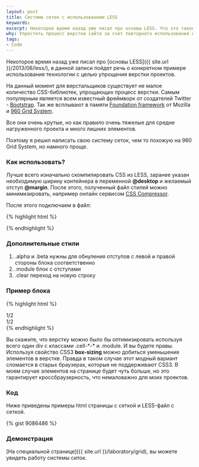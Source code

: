 ```yaml
---
layout: post
title: Система сеток с использованием LESS
keywords:
excerpt: Некоторое время назад уже писал про основы LESS. Что это такое и как использовать.
why: Упростить процесс верстки сайта за счет повторного использования легкой сетки, с возможностью удобной настройки под конкретный проект.
tags:
- Code
---
```


Некоторое время назад уже писал про [основы LESS]({{ site.url }}/2013/06/less/), в данной записи пойдет речь о конкретном примере использования технологии с целью упрощения верстки проектов.

На данный момент для верстальщиков существует не малое количество CSS-библиотек, упрощающих процесс верстки. Самым популярным является всем известный фреймворк от создателей Twitter - [Bootstrap](http://getbootstrap.com/).
Так же всплывают в памяти [Foundation framework](http://foundation.zurb.com/) от Mozilla и [960 Grid System](http://960.gs/).

Все они очень крутые, но как правило очень тяжелые для средне нагруженного проекта и много лишних элементов.

Поэтому я решил написать свою систему сеток, чем то похожую на 960 Grid System, но намного проще.

### Как использовать?

Лучше всего изначально скомпилировать CSS из LESS, заранее указан необходимую ширину контейнера в переменной **@desktop** и желаемый отступ **@margin**. После этого, полученный файл стилей можно минимизировать, например онлайн сервисом [CSS Compressor](http://www.csscompressor.com/).

После этого подключаем в <code class="file"><head></code> файл:

{% highlight html %}
<link rel="stylesheet" href="grid.css"/>
{% endhighlight %}

### Дополнительные стили

1. <span class="file">.alpha</span> и <span class="file">.beta</span> нужны для обнуления отступов с левой и правой стороны блока соответственно
2. <span class="file">.module</span> блок с отступами
3. <span class="file">.clear</span> переход на новую строку

### Пример блока

{% highlight html %}
<div class="cell-1-2"><div class="alpha module">1/2</div></div>
<div class="cell-1-2"><div class="beta module">1/2</div></div>
<div class="clear"></div>
{% endhighlight %}

Вы скажите, что верстку можно было бы оптимизировать используя всего один <span class="file">div</span> с классами <span class="file">.cell-\*-\*</span> и <span class="file">.module</span>. И вы будете правы. Используя свойство CSS3 **box-sizing** можно добиться уменьшения элементов в верстке. Правда в таком случае этот модный вариант сломается в старых браузерах, которые не поддерживают CSS3.
В моем случае элементов на странице будет чуть больше, но это гарантирует кроссбраузерность, что немаловажно для моих проектов.

### Код

Ниже приведены примеры html страницы с сеткой и LESS-файл с сеткой.

{% gist 9086486 %}

### Демонстрация

[На специальной странице]({{ site.url }}/laboratory/grid), вы можете увидеть работу системы ситок.